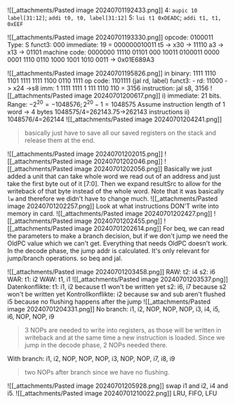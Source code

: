 ![[_attachments/Pasted image 20240701192433.png]]
4: `aupic 10 label[31:12]`; `addi t0, t0, label[31:12]`
5: `lui t1 0xDEADC`; `addi t1, t1, 0xEEF`

![[_attachments/Pasted image 20240701193330.png]]
opcode: 0100011
Type: S
funct3: 000
immediate: 19 = 000000010011
t5 -> x30 -> 11110
a3 -> x13 -> 01101
machine code: 0000000 11110 01101 000 10011 0100011
0000 0001 1110 0110 1000 1001 1010 0011
-> 0x01E689A3

![[_attachments/Pasted image 20240701195826.png]]
in binary: 1111 1110 1101 1111 1111 1100 0110 1111
op code: 1101111 (jal rd, label)
funct3: -
rd: 11000 -> x24 ->s8
imm: 1 1111 1111 1 111 1110 110 = 3156
instruction: jal s8, 3156
![[_attachments/Pasted image 20240701200617.png]]
i) immediate: 21 bits. Range: $-2^{20}= -1048576; 2^{20}-1=1048575$
Assume instruction length of 1 word -> 4 bytes
1048575/4=262143.75->262143 instructions
ii)
1048576/4=262144
![[_attachments/Pasted image 20240701204241.png]]
> basically just have to save all our saved registers on the stack and release them at the end.

![[_attachments/Pasted image 20240701202015.png]]
![[_attachments/Pasted image 20240701202046.png]]
![[_attachments/Pasted image 20240701202056.png]]
Basically we just added a unit that can take whole word we read out of an address and just take the first byte out of it \[7:0]. Then we expand resultSrc to allow for the writeback of that byte instead of the whole word. 
Note that it was basically `lw` and therefore we didn't have to change much.
![[_attachments/Pasted image 20240701202257.png]]
Look at what instructions DON'T write into memory in card.
![[_attachments/Pasted image 20240701202427.png]]
![[_attachments/Pasted image 20240701202455.png]]
![[_attachments/Pasted image 20240701202614.png]]
For beq, we can read the parameters to make a branch decision, but if we don't jump we need the OldPC value which we can't get. Everything that needs OldPC doesn't work. In the decode phase, the jump addr is calculated. It's only relevant for jump/branch operations. so beq and jal.

![[_attachments/Pasted image 20240701203458.png]]
RAW:
t2: i4
s2: i6
WAR:
t1: i2
WAW: t1, i1
![[_attachments/Pasted image 20240701203537.png]]
Datenkonflikte:
t1: i1, i2 because t1 won't be written yet
s2: i6, i7  because s2 won't be written yet
Kontrollkonflikte:
i2 because sw and sub aren't flushed
i5 because no flushing happens after the jump
![[_attachments/Pasted image 20240701204331.png]]
No branch: i1, i2, NOP, NOP, NOP, i3, i4, i5, i6, NOP, NOP, i9
> 3 NOPs are needed to write into registers, as those will be written in writeback and at the same time a new instruction is loaded.
> Since we jump in the decode phase, 2 NOPs needed there.

With branch: i1, i2, NOP, NOP, NOP, i3, NOP, NOP, i7, i8, i9
> two NOPs after branch since we have no flushing. 

![[_attachments/Pasted image 20240701205928.png]]
swap i1 and i2, i4 and i5. 
![[_attachments/Pasted image 20240701210022.png]]
LRU, FIFO, LFU